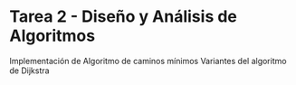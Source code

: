 # Tarea 2 - Diseño y Análisis de Algoritmos

Implementación de Algoritmo de caminos mínimos
Variantes del algoritmo de Dijkstra

